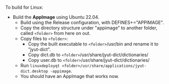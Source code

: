 To build for Linux:

- Build the **AppImage** using Ubuntu 22.04.
	- Build using the Release configuration, with DEFINES+="APPIMAGE".
	- Copy the directory structure under "appimage" to another folder, called `<folder>` from here on out.
	- Copy files to `<folder>`:
		- Copy the built executable to `<folder>`/usr/bin and rename it to "jyut-dict".
		- Copy dict.db to `<folder>`/usr/share/jyut-dict/dictionaries/
		- Copy user.db to `<folder>`/usr/share/jyut-dict/dictionaries/
	- Run `linuxdeployqt <folder>/usr/share/applications/jyut-dict.desktop -appimage`.
	- You should have an AppImage that works now.

